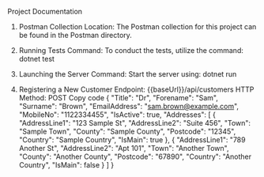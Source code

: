 Project Documentation

1. Postman Collection
Location: The Postman collection for this project can be found in the Postman directory.

2. Running Tests
Command: To conduct the tests, utilize the command:
dotnet test

3. Launching the Server
Command: Start the server using:
dotnet run

4. Registering a New Customer
Endpoint: {{baseUrl}}/api/customers
HTTP Method: POST
Copy code
{
    "Title": "Dr",
    "Forename": "Sam",
    "Surname": "Brown",
    "EmailAddress": "sam.brown@example.com",
    "MobileNo": "1122334455",
    "IsActive": true,
    "Addresses": [
        {
            "AddressLine1": "123 Sample St",
            "AddressLine2": "Suite 456",
            "Town": "Sample Town",
            "County": "Sample County",
            "Postcode": "12345",
            "Country": "Sample Country",
            "IsMain": true
        },
        {
            "AddressLine1": "789 Another St",
            "AddressLine2": "Apt 101",
            "Town": "Another Town",
            "County": "Another County",
            "Postcode": "67890",
            "Country": "Another Country",
            "IsMain": false
        }
    ]
}
